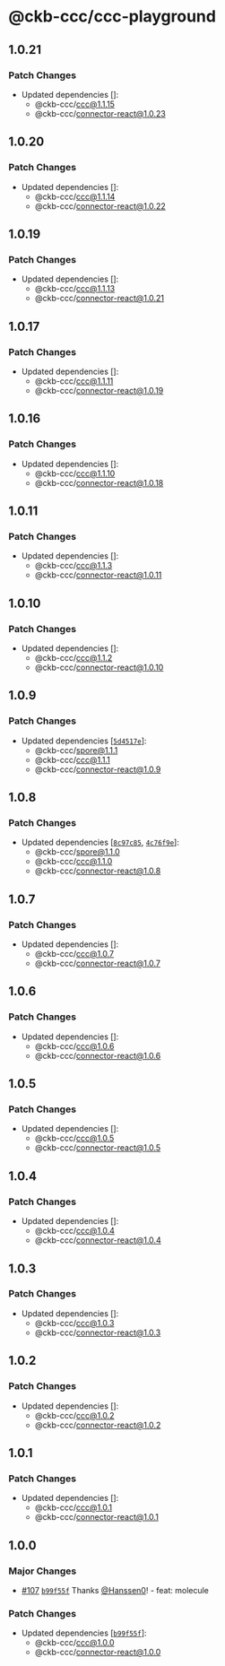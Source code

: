 # @ckb-ccc/ccc-playground

## 1.0.21
### Patch Changes

- Updated dependencies []:
  - @ckb-ccc/ccc@1.1.15
  - @ckb-ccc/connector-react@1.0.23

## 1.0.20
### Patch Changes

- Updated dependencies []:
  - @ckb-ccc/ccc@1.1.14
  - @ckb-ccc/connector-react@1.0.22

## 1.0.19
### Patch Changes

- Updated dependencies []:
  - @ckb-ccc/ccc@1.1.13
  - @ckb-ccc/connector-react@1.0.21

## 1.0.17
### Patch Changes

- Updated dependencies []:
  - @ckb-ccc/ccc@1.1.11
  - @ckb-ccc/connector-react@1.0.19

## 1.0.16
### Patch Changes

- Updated dependencies []:
  - @ckb-ccc/ccc@1.1.10
  - @ckb-ccc/connector-react@1.0.18

## 1.0.11

### Patch Changes

- Updated dependencies []:
  - @ckb-ccc/ccc@1.1.3
  - @ckb-ccc/connector-react@1.0.11

## 1.0.10

### Patch Changes

- Updated dependencies []:
  - @ckb-ccc/ccc@1.1.2
  - @ckb-ccc/connector-react@1.0.10

## 1.0.9

### Patch Changes

- Updated dependencies [[`5d4517e`](https://github.com/ckb-devrel/ccc/commit/5d4517e049b541b2a695db7821c4cfc2218678e0)]:
  - @ckb-ccc/spore@1.1.1
  - @ckb-ccc/ccc@1.1.1
  - @ckb-ccc/connector-react@1.0.9

## 1.0.8

### Patch Changes

- Updated dependencies [[`8c97c85`](https://github.com/ckb-devrel/ccc/commit/8c97c851db4a2d940c7e59116ca7620cfd0afae1), [`4c76f9e`](https://github.com/ckb-devrel/ccc/commit/4c76f9e2a93a226fcfc4c32a5378bb531bfff08f)]:
  - @ckb-ccc/spore@1.1.0
  - @ckb-ccc/ccc@1.1.0
  - @ckb-ccc/connector-react@1.0.8

## 1.0.7

### Patch Changes

- Updated dependencies []:
  - @ckb-ccc/ccc@1.0.7
  - @ckb-ccc/connector-react@1.0.7

## 1.0.6

### Patch Changes

- Updated dependencies []:
  - @ckb-ccc/ccc@1.0.6
  - @ckb-ccc/connector-react@1.0.6

## 1.0.5

### Patch Changes

- Updated dependencies []:
  - @ckb-ccc/ccc@1.0.5
  - @ckb-ccc/connector-react@1.0.5

## 1.0.4

### Patch Changes

- Updated dependencies []:
  - @ckb-ccc/ccc@1.0.4
  - @ckb-ccc/connector-react@1.0.4

## 1.0.3

### Patch Changes

- Updated dependencies []:
  - @ckb-ccc/ccc@1.0.3
  - @ckb-ccc/connector-react@1.0.3

## 1.0.2

### Patch Changes

- Updated dependencies []:
  - @ckb-ccc/ccc@1.0.2
  - @ckb-ccc/connector-react@1.0.2

## 1.0.1

### Patch Changes

- Updated dependencies []:
  - @ckb-ccc/ccc@1.0.1
  - @ckb-ccc/connector-react@1.0.1

## 1.0.0

### Major Changes

- [#107](https://github.com/ckb-devrel/ccc/pull/107) [`b99f55f`](https://github.com/ckb-devrel/ccc/commit/b99f55f74e64106391ce53f7d0bd0fa7522023cc) Thanks [@Hanssen0](https://github.com/Hanssen0)! - feat: molecule

### Patch Changes

- Updated dependencies [[`b99f55f`](https://github.com/ckb-devrel/ccc/commit/b99f55f74e64106391ce53f7d0bd0fa7522023cc)]:
  - @ckb-ccc/ccc@1.0.0
  - @ckb-ccc/connector-react@1.0.0
